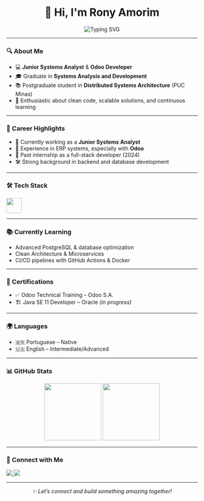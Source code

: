 <h1 align="center">👋 Hi, I'm Rony Amorim</h1>

<p align="center">
  <img src="https://readme-typing-svg.demolab.com?font=Fira+Code&weight=500&size=22&pause=1000&color=1EF7D9&center=true&vCenter=true&width=700&lines=Junior+Systems+Analyst+%7C+Odoo+Developer;Passionate+about+technology+%26+clean+code;Always+learning+%F0%9F%93%9A+and+building+%F0%9F%9A%80" alt="Typing SVG" />
</p>

---

### 🔍 About Me

- 💻 **Junior Systems Analyst** & **Odoo Developer**
- 🎓 Graduate in **Systems Analysis and Development**
- 📚 Postgraduate student in **Distributed Systems Architecture** (PUC Minas)
- 🚀 Enthusiastic about clean code, scalable solutions, and continuous learning

---

### 🧩 Career Highlights

- 🏢 Currently working as a **Junior Systems Analyst**
- 🧠 Experience in ERP systems, especially with **Odoo**
- 💼 Past internship as a full-stack developer (2024)
- 🛠️ Strong background in backend and database development

---

### 🛠️ Tech Stack

<div align="left">
  <img src="https://skillicons.dev/icons?i=python,java,javascript,kotlin,c,angular,docker,git,postgres,mysql" height="40" />
</div>

---

### 📚 Currently Learning

- Advanced PostgreSQL & database optimization
- Clean Architecture & Microservices
- CI/CD pipelines with GitHub Actions & Docker

---

### 📘 Certifications

- ✅ Odoo Technical Training – Odoo S.A.
- 🏗️ Java SE 11 Developer – Oracle *(in progress)*

---

### 🌍 Languages

- 🇧🇷 Portuguese – Native
- 🇺🇸 English – Intermediate/Advanced

---

### 📊 GitHub Stats

<div align="center">
  <img src="https://github-readme-stats.vercel.app/api?username=RonyAmorim&show_icons=true&theme=vue-dark&count_private=true&include_all_commits=true&hide_border=false" height="150" />
  <img src="https://github-readme-stats.vercel.app/api/top-langs?username=RonyAmorim&layout=compact&theme=vue-dark&langs_count=6&hide_border=false" height="150" />
</div>

---

### 🔗 Connect with Me

<div align="left">
  <a href="https://www.linkedin.com/in/ronyamorim/" target="_blank">
    <img src="https://img.shields.io/badge/LinkedIn-blue?style=for-the-badge&logo=linkedin" />
  </a>
  <a href="https://www.instagram.com/rony__amorim" target="_blank">
    <img src="https://img.shields.io/badge/Instagram-purple?style=for-the-badge&logo=instagram" />
  </a>
</div>

---

<p align="center"><em>✨ Let’s connect and build something amazing together!</em></p>
